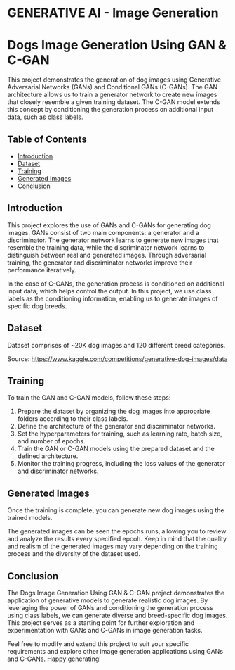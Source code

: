 # GENERATIVE AI - Image Generation
# Dogs Image Generation Using GAN & C-GAN

This project demonstrates the generation of dog images using Generative Adversarial Networks (GANs) and Conditional GANs (C-GANs). The GAN architecture allows us to train a generator network to create new images that closely resemble a given training dataset. The C-GAN model extends this concept by conditioning the generation process on additional input data, such as class labels.

## Table of Contents

- [Introduction](#introduction)
- [Dataset](#dataset)
- [Training](#training)
- [Generated Images](#generated-images)
- [Conclusion](#conclusion)

## Introduction

This project explores the use of GANs and C-GANs for generating dog images. GANs consist of two main components: a generator and a discriminator. The generator network learns to generate new images that resemble the training data, while the discriminator network learns to distinguish between real and generated images. Through adversarial training, the generator and discriminator networks improve their performance iteratively.

In the case of C-GANs, the generation process is conditioned on additional input data, which helps control the output. In this project, we use class labels as the conditioning information, enabling us to generate images of specific dog breeds.

## Dataset
Dataset comprises of ~20K dog images and 120 different breed categories.

Source: https://www.kaggle.com/competitions/generative-dog-images/data

## Training

To train the GAN and C-GAN models, follow these steps:

1. Prepare the dataset by organizing the dog images into appropriate folders according to their class labels.
2. Define the architecture of the generator and discriminator networks.
3. Set the hyperparameters for training, such as learning rate, batch size, and number of epochs.
4. Train the GAN or C-GAN models using the prepared dataset and the defined architecture.
5. Monitor the training progress, including the loss values of the generator and discriminator networks.

## Generated Images

Once the training is complete, you can generate new dog images using the trained models.

The generated images can be seen the epochs runs, allowing you to review and analyze the results every specified epcoh. Keep in mind that the quality and realism of the generated images may vary depending on the training process and the diversity of the dataset used.

## Conclusion

The Dogs Image Generation Using GAN & C-GAN project demonstrates the application of generative models to generate realistic dog images. By leveraging the power of GANs and conditioning the generation process using class labels, we can generate diverse and breed-specific dog images. This project serves as a starting point for further exploration and experimentation with GANs and C-GANs in image generation tasks.

Feel free to modify and extend this project to suit your specific requirements and explore other image generation applications using GANs and C-GANs. Happy generating!
